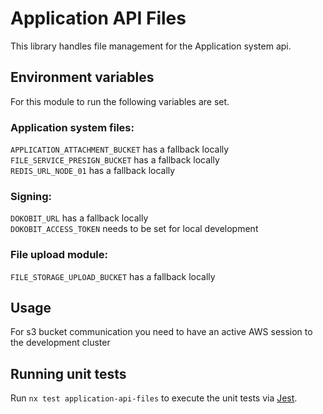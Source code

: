 # Application API Files

This library handles file management for the Application system api.

## Environment variables

For this module to run the following variables are set.

### Application system files:

`APPLICATION_ATTACHMENT_BUCKET` has a fallback locally \
`FILE_SERVICE_PRESIGN_BUCKET` has a fallback locally \
`REDIS_URL_NODE_01` has a fallback locally

### Signing:

`DOKOBIT_URL` has a fallback locally \
`DOKOBIT_ACCESS_TOKEN` needs to be set for local development

### File upload module:

`FILE_STORAGE_UPLOAD_BUCKET` has a fallback locally

## Usage

For s3 bucket communication you need to have an active AWS session to the development cluster

## Running unit tests

Run `nx test application-api-files` to execute the unit tests via [Jest](https://jestjs.io).
